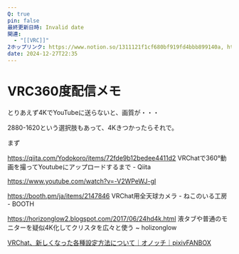 ```yaml
---
Q: true
pin: false
最終更新日時: Invalid date
関連:
  - "[[VRC]]"
2ホップリンク: https://www.notion.so/1311121f1cf680bf919fd4bbb899140a, https://www.notion.so/15346504138f490890312e46141dc2a9, https://www.notion.so/1efeb4ffd2f64264b71343d5090cac07, https://www.notion.so/55cc2a7cb9a64bd0b9d27c03d795ee5b, https://www.notion.so/5dc1cfa7f9d241b98baafa7174affca1, https://www.notion.so/9485430954e340e68df9533c80f5ec46, https://www.notion.so/c3f9b656669e466990b2011439134c7f, https://www.notion.so/eb89cad26afd4965868dc7b08176ffeb, https://www.notion.so/ed88b99995aa4ce394853b357c844401, https://www.notion.so/fb36c50e3bbc4a22ab1d158585f38491
date: 2024-12-27T22:35
---
```

# VRC360度配信メモ

とりあえず4KでYouTubeに送らないと、画質が・・・

2880-1620という選択肢もあって、4Kきつかったらそれで。

まず

https://qiita.com/Yodokoro/items/72fde9b12bedee4411d2 VRChatで360°動画を撮ってYoutubeにアップロードするまで - Qiita

https://www.youtube.com/watch?v=-V2WPeWJ-gI

https://booth.pm/ja/items/2147846 VRChat用全天球カメラ - ねこのいる工房 - BOOTH

https://horizonglow2.blogspot.com/2017/06/24hd4k.html 液タブや普通のモニターを疑似4K化してクリスタを広々と使う ~ holizonglow

[VRChat、新しくなった各種設定方法について｜オノッチ｜pixivFANBOX](https://onotchi.fanbox.cc/posts/2577680)